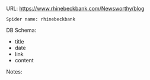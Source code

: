 URL: https://www.rhinebeckbank.com/Newsworthy/blog

    Spider name: rhinebeckbank

DB Schema:
- title
- date
- link
- content

Notes: